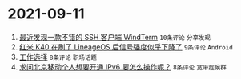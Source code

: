 # 2021-09-11

1. [最近发现一款不错的 SSH 客户端 WindTerm](https://www.v2ex.com/t/801168) `10条评论` `分享发现`
1. [红米 K40 在刷了 LineageOS 后信号强度似乎下降了](https://www.v2ex.com/t/801170) `9条评论` `Android`
1. [工作选择](https://www.v2ex.com/t/801171) `8条评论` `职场话题`
1. [求问北京移动个人想要开通 IPv6 要怎么操作呢？](https://www.v2ex.com/t/801166) `8条评论` `宽带症候群`
